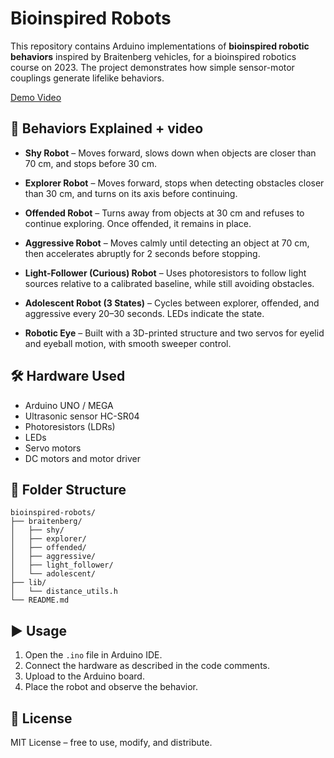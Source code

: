 # Bioinspired Robots

This repository contains Arduino implementations of **bioinspired robotic behaviors** inspired by Braitenberg vehicles, for a bioinspired robotics course on 2023.
The project demonstrates how simple sensor-motor couplings generate lifelike behaviors.

  [Demo Video](https://youtu.be/zCdSMHul44c)

## 📖 Behaviors Explained + video
- **Shy Robot** – Moves forward, slows down when objects are closer than 70 cm, and stops before 30 cm.  

- **Explorer Robot** – Moves forward, stops when detecting obstacles closer than 30 cm, and turns on its axis before continuing.  
  
- **Offended Robot** – Turns away from objects at 30 cm and refuses to continue exploring. Once offended, it remains in place.  
 
- **Aggressive Robot** – Moves calmly until detecting an object at 70 cm, then accelerates abruptly for 2 seconds before stopping.  

- **Light-Follower (Curious) Robot** – Uses photoresistors to follow light sources relative to a calibrated baseline, while still avoiding obstacles.  

- **Adolescent Robot (3 States)** – Cycles between explorer, offended, and aggressive every 20–30 seconds. LEDs indicate the state.  

- **Robotic Eye** – Built with a 3D-printed structure and two servos for eyelid and eyeball motion, with smooth sweeper control.  

## 🛠️ Hardware Used
- Arduino UNO / MEGA  
- Ultrasonic sensor HC-SR04  
- Photoresistors (LDRs)  
- LEDs  
- Servo motors  
- DC motors and motor driver  

## 📂 Folder Structure
```
bioinspired-robots/
├── braitenberg/
│   ├── shy/
│   ├── explorer/
│   ├── offended/
│   ├── aggressive/
│   ├── light_follower/
│   └── adolescent/
├── lib/
│   └── distance_utils.h
└── README.md
```
## ▶️ Usage
1. Open the `.ino` file in Arduino IDE.  
2. Connect the hardware as described in the code comments.  
3. Upload to the Arduino board.  
4. Place the robot and observe the behavior.  

## 📜 License
MIT License – free to use, modify, and distribute.

